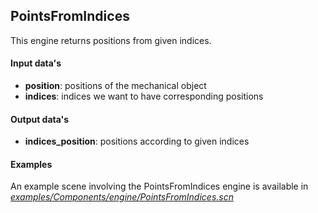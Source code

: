 PointsFromIndices
-----------------

This engine returns positions from given indices.

#### Input data's

-   **position**: positions of the mechanical object
-   **indices**: indices we want to have corresponding positions

#### Output data's

-   **indices\_position**: positions according to given indices  

#### Examples

An example scene involving the PointsFromIndices engine is available in [*examples/Components/engine/PointsFromIndices.scn*](https://github.com/sofa-framework/sofa/blob/master/examples/Components/engine/PointsFromIndices.scn)
